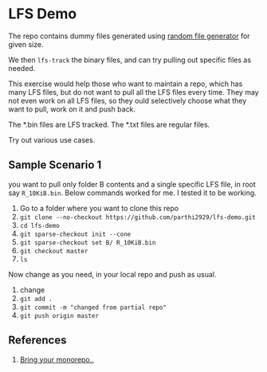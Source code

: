 # LFS Demo 

The repo contains dummy files generated using [random file generator](https://myjob.page/tools/random-file-generator) for given size. 

We then `lfs-track` the binary files, and can try pulling out specific files as needed.  

This exercise would help those who want to maintain a repo, which has many LFS files, but do not want to pull all the LFS files every time. They may not even work on all LFS files, so they ould selectively choose what they want to pull, work on it and push back. 

The *.bin files are LFS tracked. The *.txt files are regular files.  

Try out various use cases. 

## Sample Scenario 1
you want to pull  only folder B contents and a single specific LFS file, in root say `R_10KiB.bin`. Below commands worked for me.  I tested it to be working. 

1. Go to a folder where you want to clone this repo
1. `git clone --no-checkout https://github.com/parthi2929/lfs-demo.git`
1. `cd lfs-demo`
1. `git sparse-checkout init --cone`
1. `git sparse-checkout set B/ R_10KiB.bin`
1. `git checkout master`
1. `ls`  

Now change as you need, in your local repo and push as usual. 

1. change
1. `git add .`
1. `git commit -m "changed from partial repo"`
1. `git push origin master`  



## References 
1. [Bring your monorepo..](https://github.blog/open-source/git/bring-your-monorepo-down-to-size-with-sparse-checkout/)

